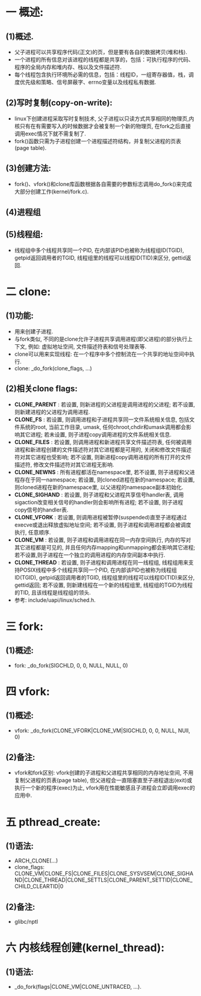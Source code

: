 # 一 概述:
## (1)概述.
- 父子进程可以共享程序代码(正文)的页，但是要有各自的数据拷贝(堆和栈).
- 一个进程的所有信息对该进程的线程都是共享的，包括：可执行程序的代码、程序的全局内存和堆内存、栈以及文件描述符.
- 每个线程包含执行环境所必需的信息，包括：线程ID，一组寄存器值，栈，调度优先级和策略、信号屏蔽字、errno变量以及线程私有数据.

## (2)写时复制(copy-on-write):
- linux下创建进程采取写时复制技术, 父子进程以只读方式共享相同的物理页,内核只有在有需要写入的时候数据才会被复制一个新的物理页, 在fork之后直接调用exec情况下就不需复制了.
- fork()函数只需为子进程创建一个进程描述符结构，并复制父进程的页表(page table).

## (3)创建方法:
- fork()、vfork()和clone库函数根据各自需要的参数标志调用do_fork()来完成大部分创建工作(kernel/fork.c).

## (4)进程组

## (5)线程组:
- 线程组中多个线程共享同一个PID, 在内部该PID也被称为线程组ID(TGID), getpid返回调用者的TGID, 线程组里的线程可以线程ID(TID)来区分, gettid返回.

# 二 clone:
## (1)功能:
- 用来创建子进程.
- 与fork类似, 不同的是clone允许子进程共享调用进程(即父进程)的部分执行上下文, 例如: 虚拟地址空间, 文件描述符表和信号处理表等.
- clone可以用来实现线程: 在一个程序中多个控制流在一个共享的地址空间中执行.
- clone: _do_fork(clone_flags, ...)

## (2)相关clone flags:
- **CLONE_PARENT** : 若设置, 则新进程的父进程是调用进程的父进程; 若不设置, 则新建进程的父进程为调用进程.
- **CLONE_FS** : 若设置, 则调用进程和子进程共享同一文件系统相关信息, 包括文件系统的root, 当前工作目录, umask, 任何chroot,chdir和umask调用都会影响其它进程; 若未设置, 则子进程copy调用进程的文件系统相关信息.
- **CLONE_FILES** : 若设置, 则调用进程和新进程共享文件描述符表, 任何被调用进程和新进程创建的文件描述符对其它进程都是可用的, 关闭和修改文件描述符对其它进程也受影响; 若不设置, 则新进程copy调用进程的所有打开的文件描述符, 修改文件描述符对其它进程无影响.
- **CLONE_NEWNS** : 所有进程都活在namespace里, 若不设置, 则子进程和父进程存在于同一namespace; 若设置, 则cloned进程在新的namespace; 若设置, 则cloned进程在新的namespace里, 以父进程的namespace副本初始化.
- **CLONE_SIGHAND** : 若设置, 则子进程和父进程共享信号handler表, 调用sigaction改变相关信号的handler则会影响所有进程; 若不设置, 则子进程copy信号的handler表.
- **CLONE_VFORK** : 若设置, 则调用进程被暂停(suspended)直至子进程通过execve或退出释放虚拟地址空间; 若不设置, 则子进程和调用进程都会被调度执行, 任意顺序.
- **CLONE_VM** : 若设置, 则子进程和调用进程在同一内存空间执行, 内存的写对其它进程都是可见的, 并且任何内存mapping和unmapping都会影响其它进程; 若不设置,则子进程在一个独立的调用进程的内存空间副本中执行.
- **CLONE_THREAD** : 若设置, 则子进程和调用进程在同一线程组, 线程组用来支持POSIX线程中多个线程共享同一个PID, 在内部该PID也被称为线程组ID(TGID), getpid返回调用者的TGID, 线程组里的线程可以线程ID(TID)来区分, gettid返回; 若不设置, 则新建线程在一个新的线程组里, 线程组的TGID为线程的TID, 且该线程是线程组的领头.
- 参考: include/uapi/linux/sched.h.

# 三 fork:
## (1)概述:
- fork: _do_fork(SIGCHLD, 0, 0, NULL, NULL, 0)

# 四 vfork:
## (1)概述:
- vfork: _do_fork(CLONE_VFORK|CLONE_VM|SIGCHLD, 0, 0, NULL, NUll, 0)

## (2)备注:
- vfork和fork区别: vfork创建的子进程和父进程共享相同的内存地址空间, 不用复制父进程的页表(page table), 但父进程会一直阻塞直至子进程退出(exit)或执行一个新的程序(exec)为止, vfork用在性能敏感且子进程会立即调用exec的应用中.

# 五 pthread_create:
## (1)语法:
- ARCH_CLONE(...)
- clone_flags: CLONE_VM|CLONE_FS|CLONE_FILES|CLONE_SYSVSEM|CLONE_SIGHAND|CLONE_THREAD|CLONE_SETTLS|CLONE_PARENT_SETTID|CLONE_CHILD_CLEARTID|0

## (2)备注:
- glibc/nptl

# 六 内核线程创建(kernel_thread):
## (1)语法:
- _do_fork(flags|CLONE_VM|CLONE_UNTRACED, ...).
